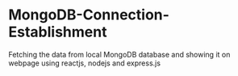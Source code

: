 # MongoDB-Connection-Establishment
Fetching the data from local MongoDB database and showing it on webpage using reactjs, nodejs and express.js

